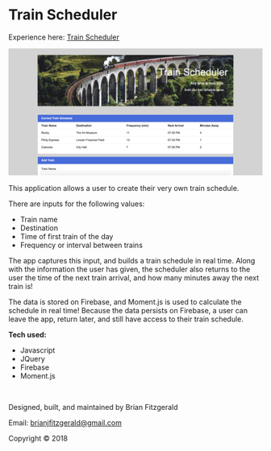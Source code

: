 # Train Scheduler

Experience here: [Train Scheduler](https://brijamfitz.github.io/Train-Scheduler/)

![image](assets/images/screenshot-train.png)

This application allows a user to create their very own train schedule.

There are inputs for the following values:
* Train name
* Destination
* Time of first train of the day
* Frequency or interval between trains

The app captures this input, and builds a train schedule in real time. Along with the information the user has given, the scheduler also returns to the user the time of the next train arrival, and how many minutes away the next train is!

The data is stored on Firebase, and Moment.js is used to calculate the schedule in real time! Because the data persists on Firebase, a user can leave the app, return later, and still have access to their train schedule.

**Tech used:**
* Javascript
* JQuery
* Firebase
* Moment.js

&nbsp;

Designed, built, and maintained by Brian Fitzgerald

Email: brianjfitzgerald@gmail.com

Copyright &#169; 2018